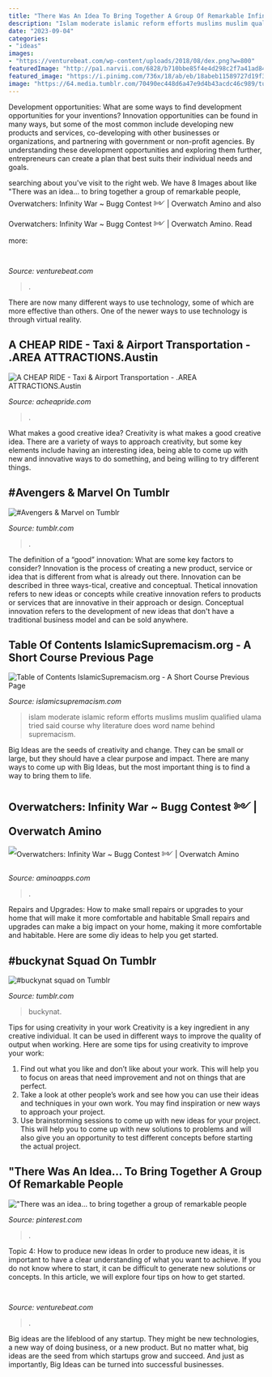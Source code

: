 ```yaml
---
title: "There Was An Idea To Bring Together A Group Of Remarkable Infinity War - &quot;there Was An Idea... To Bring Together A Group Of Remarkable People"
description: "Islam moderate islamic reform efforts muslims muslim qualified ulama tried said course why literature does word name behind supremacism"
date: "2023-09-04"
categories:
- "ideas"
images:
- "https://venturebeat.com/wp-content/uploads/2018/08/dex.png?w=800"
featuredImage: "http://pa1.narvii.com/6828/b710bbe85f4e4d298c2f7a41ad84e72b4dbde564_00.gif"
featured_image: "https://i.pinimg.com/736x/18/ab/eb/18abeb11589727d19f3155d8c224ac52.jpg"
image: "https://64.media.tumblr.com/70490ec448d6a47e9d4b43acdc46c989/tumblr_ps47f5sTxO1tgrwfh_500.jpg"
---
```



Development opportunities: What are some ways to find development opportunities for your inventions?
Innovation opportunities can be found in many ways, but some of the most common include developing new products and services, co-developing with other businesses or organizations, and partnering with government or non-profit agencies. By understanding these development opportunities and exploring them further, entrepreneurs can create a plan that best suits their individual needs and goals.

	

		
searching about  you've visit to the right web. We have 8 Images about  like &quot;There was an idea... to bring together a group of remarkable people, Overwatchers: Infinity War ~ Bugg Contest ༻ | Overwatch Amino and also Overwatchers: Infinity War ~ Bugg Contest ༻ | Overwatch Amino. Read more:
		
    
## 

<img loading=lazy src="https://venturebeat.com/wp-content/uploads/2018/08/dex.png?w=800" onerror="this.onerror=null;this.src='https://tse3.mm.bing.net/th?id=OIP.Uq3ZXNU3ZFPO0gOvFsaKEQHaEH&amp;pid=15.1';" alt="">

_Source: venturebeat.com_

>. 

	

There are now many different ways to use technology, some of which are more effective than others. One of the newer ways to use technology is through virtual reality.

    
## A CHEAP RIDE - Taxi &amp; Airport Transportation - .AREA ATTRACTIONS.Austin

<img loading=lazy src="https://acheapride.com/yahoo_site_admin/assets/images/A_Cheap_Ride_-_Web_Site_Photos_-_Deep_Eddy_Pool_Today.240224136_std.jpg" onerror="this.onerror=null;this.src='https://tse1.mm.bing.net/th?id=OIP.x-4RS2ojT6HojlHKoqhynQHaE8&amp;pid=15.1';" alt="A CHEAP RIDE - Taxi &amp; Airport Transportation - .AREA ATTRACTIONS.Austin">

_Source: acheapride.com_

>. 

	

What makes a good creative idea?
Creativity is what makes a good creative idea. There are a variety of ways to approach creativity, but some key elements include having an interesting idea, being able to come up with new and innovative ways to do something, and being willing to try different things.

    
## #Avengers &amp; Marvel On Tumblr

<img loading=lazy src="https://64.media.tumblr.com/70490ec448d6a47e9d4b43acdc46c989/tumblr_ps47f5sTxO1tgrwfh_500.jpg" onerror="this.onerror=null;this.src='https://tse4.mm.bing.net/th?id=OIP.PblzyAyPnEolcL9zm90DCAHaHa&amp;pid=15.1';" alt="#Avengers &amp; Marvel on Tumblr">

_Source: tumblr.com_

>. 

	

The definition of a “good” innovation: What are some key factors to consider?
Innovation is the process of creating a new product, service or idea that is different from what is already out there. Innovation can be described in three ways-tical, creative and conceptual. Thetical innovation refers to new ideas or concepts while creative innovation refers to products or services that are innovative in their approach or design. Conceptual innovation refers to the development of new ideas that don't have a traditional business model and can be sold anywhere.

    
## Table Of Contents IslamicSupremacism.org - A Short Course Previous Page

<img loading=lazy src="http://islamicsupremacism.com/Efforts_To_Reform_Islam_files/09423168474118193771.jpg" onerror="this.onerror=null;this.src='https://tse3.mm.bing.net/th?id=OIP.4Tlb-qI-I-PA33cNOfaqSAAAAA&amp;pid=15.1';" alt="Table of Contents IslamicSupremacism.org - A Short Course Previous Page">

_Source: islamicsupremacism.com_

>islam moderate islamic reform efforts muslims muslim qualified ulama tried said course why literature does word name behind supremacism. 

	

Big Ideas are the seeds of creativity and change. They can be small or large, but they should have a clear purpose and impact. There are many ways to come up with Big Ideas, but the most important thing is to find a way to bring them to life.

    
## Overwatchers: Infinity War ~ Bugg Contest ༻ | Overwatch Amino

<img loading=lazy src="http://pa1.narvii.com/6828/b710bbe85f4e4d298c2f7a41ad84e72b4dbde564_00.gif" onerror="this.onerror=null;this.src='https://tse1.mm.bing.net/th?id=OIP._gzuqIJ7yKFc-QcUDEj0lwAAAA&amp;pid=15.1';" alt="Overwatchers: Infinity War ~ Bugg Contest ༻ | Overwatch Amino">

_Source: aminoapps.com_

>. 

	

Repairs and Upgrades: How to make small repairs or upgrades to your home that will make it more comfortable and habitable
Small repairs and upgrades can make a big impact on your home, making it more comfortable and habitable. Here are some diy ideas to help you get started.

    
## #buckynat Squad On Tumblr

<img loading=lazy src="https://64.media.tumblr.com/4fa3346b066d9c9c20a9850184a7e1e8/tumblr_p6og0vACeo1v6lueco1_1280.jpg" onerror="this.onerror=null;this.src='https://tse4.mm.bing.net/th?id=OIP.AhMmvDvQ46VxBlDZhXeugwHaJY&amp;pid=15.1';" alt="#buckynat squad on Tumblr">

_Source: tumblr.com_

>buckynat. 

	

Tips for using creativity in your work
Creativity is a key ingredient in any creative individual. It can be used in different ways to improve the quality of output when working. Here are some tips for using creativity to improve your work: 
1. Find out what you like and don’t like about your work. This will help you to focus on areas that need improvement and not on things that are perfect. 
2. Take a look at other people’s work and see how you can use their ideas and techniques in your own work. You may find inspiration or new ways to approach your project. 
3. Use brainstorming sessions to come up with new ideas for your project. This will help you to come up with new solutions to problems and will also give you an opportunity to test different concepts before starting the actual project. 

    
## &quot;There Was An Idea... To Bring Together A Group Of Remarkable People

<img loading=lazy src="https://i.pinimg.com/736x/18/ab/eb/18abeb11589727d19f3155d8c224ac52.jpg" onerror="this.onerror=null;this.src='https://tse1.mm.bing.net/th?id=OIP.ZZGhQAU2cBUAck04oMzrIAHaHa&amp;pid=15.1';" alt="&quot;There was an idea... to bring together a group of remarkable people">

_Source: pinterest.com_

>. 

	

Topic 4: How to produce new ideas
In order to produce new ideas, it is important to have a clear understanding of what you want to achieve. If you do not know where to start, it can be difficult to generate new solutions or concepts. In this article, we will explore four tips on how to get started.

    
## 

<img loading=lazy src="https://venturebeat.com/wp-content/uploads/2020/04/hp-envy-2.jpg?w=800" onerror="this.onerror=null;this.src='https://tse3.mm.bing.net/th?id=OIP.JVSj1jCSAFvhjhufKHhGPAHaEt&amp;pid=15.1';" alt="">

_Source: venturebeat.com_

>. 

	

Big ideas are the lifeblood of any startup. They might be new technologies, a new way of doing business, or a new product. But no matter what, big ideas are the seed from which startups grow and succeed. And just as importantly, Big Ideas can be turned into successful businesses.

